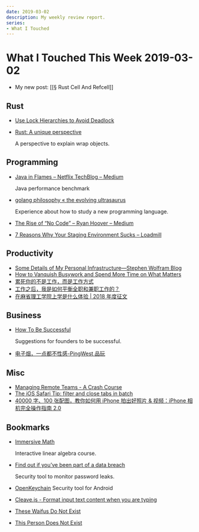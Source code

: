 ```yaml
---
date: 2019-03-02
description: My weekly review report.
series:
- What I Touched
---
```


# What I Touched This Week 2019-03-02


* My new post: [[§ Rust Cell And Refcell]]

## Rust

* [Use Lock Hierarchies to Avoid Deadlock](https://herbsutter.com/2007/12/11/effective-concurrency-use-lock-hierarchies-to-avoid-deadlock/)
* [Rust: A unique perspective](https://limpet.net/mbrubeck/2019/02/07/rust-a-unique-perspective.html)

    A perspective to explain wrap objects.

## Programming

* [Java in Flames – Netflix TechBlog – Medium](https://medium.com/netflix-techblog/java-in-flames-e763b3d32166)

    Java performance benchmark

* [golang philosophy « the evolving ultrasaurus](https://www.ultrasaurus.com/2019/01/golang-philosophy/)

    Experience about how to study a new programming language.

* [The Rise of “No Code” – Ryan Hoover – Medium](https://medium.com/@rrhoover/the-rise-of-no-code-e733d7c0944d)
* [7 Reasons Why Your Staging Environment Sucks – Loadmill](https://blog.loadmill.com/7-reasons-why-your-staging-environment-sucks-953f8504fba3)

## Productivity

* [Some Details of My Personal Infrastructure—Stephen Wolfram Blog](https://blog.stephenwolfram.com/2019/02/seeking-the-productive-life-some-details-of-my-personal-infrastructure/)
* [How to Vanquish Busywork and Spend More Time on What Matters](https://doist.com/blog/busywork-productivity-focus/)
* [累死你的不是工作，而是工作方式](https://mp.weixin.qq.com/s/RdSDjtFlkv6VUTKqtF9XDw)
* [工作之后，我是如何平衡全职和兼职工作的？](http://sspai.com/post/52917)
* [在麻省理工学院上学是什么体验 | 2018 年度征文](http://sspai.com/post/52913)

## Business

* [How To Be Successful](http://blog.samaltman.com/how-to-be-successful)

    Suggestions for founders to be successful.

* [电子烟，一点都不性感-PingWest 品玩](https://www.pingwest.com/a/184305)

## Misc

* [Managing Remote Teams - A Crash Course](http://klinger.io/post/180989912140/managing-remote-teams-a-crash-course)
* [The iOS Safari Tip: filter and close tabs in batch](http://twitter.com/mxswd/status/1097251939480350720)
* [40000 字、100 张配图，教你如何用 iPhone 拍出好照片 & 视频：iPhone 相机完全操作指南 2.0](http://sspai.com/post/53005)

## Bookmarks

* [Immersive Math](http://immersivemath.com/ila/index.html)

    Interactive linear algebra course.

* [Find out if you’ve been part of a data breach](https://monitor.firefox.com/)

    Security tool to monitor password leaks.

* [OpenKeychain](https://www.openkeychain.org/) Security tool for Android
* [Cleave.js - Format input text content when you are typing](https://nosir.github.io/cleave.js/)
* [These Waifus Do Not Exist](https://www.obormot.net/demos/these-waifus-do-not-exist.html)
* [This Person Does Not Exist](https://thispersondoesnotexist.com/)
